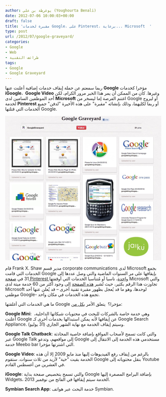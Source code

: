 ```yaml
---
author: يوغرطة بن علي (Youghourta Benali)
date: 2012-07-06 10:00:03+00:00
draft: false
title: 'مقبرة لخدمات Google، على Pinterest، برعاية... Microsoft  '
type: post
url: /2012/07/google-graveyard/
categories:
- Google
- Web
- طرائف التقنية
tags:
- Google
- Google Graveyard
---
```


ربما سمعتم عن حملة إيقاف خدمات إضافية أعلنت عنها **Google** مؤخرا كخدمات **iGoogle**،  **Google Video** وغيرها. كان من الممكن أن يمر هذا الخبر مرور الكرام، لكن أحد الموظفين السامين لدى **Microsoft** اغتنم الفرصة إما ليسخر من Google أو ليروج لخدمة **Pinterest** أو ربما لكليهما، وذلك بإنشائه "مقبرة" على هذه الأخيرة "لدفن" جميع الخدمات التي قتلتها Google.




[![](Google-Graveyard.jpg)
](Google-Graveyard.jpg)




قام Frank X. Shaw مدير قسم corporate communications لدى Microsoft بجمع الخدمات التي قامت Google بإيقافها على مر السنوات الماضية والتي وصل عددها إلى 31 في [صفحة Pinterest واحدة](http://pinterest.com/googlegraveyard/google-graveyard/)، ناسيا أو مُتناسيا الخدمات التي أوقفتها Microsoft والتي تجاوزت هذا الرقم بكثير، حيث تُشير [هذه الصفحة](http://techrights.org/wiki/index.php/Microsoft_-_Dead_Divisions_or_Products) إلى وجود أكثر من 60 خدمة ميتة لدى Microsoft لوحدها، وهو ما قد يُعجل بظهور مقبرة تقنية أخرى – قد يُعلن عنها أحد موظفي Google- تجمع هذه الخدمات في مكان واحد.




ما هي الخدمات التي أغلقتها Google مؤخرا؟  يتعلق الأمر [بكل من](http://googleblog.blogspot.fr/2012/07/spring-cleaning-in-summer.html):




**Google Mini**:  وهي خدمة خاصة بالشركات للبحث في محتويات شبكاتها الداخلية، أعلنت Google عن إيقافها لأنه يمكن استبدالها بخدمات أخرى كـ Google Search Appliance. وسيتم إيقاف الخدمة مع نهاية الشهر الجاري (31 يوليو).




**Google Talk Chatback**: والتي كانت تسمح لأصحاب المواقع بإضافة خاصية المحادثة عبر Google Talk إلى مواقعهم، وتدعو Google مستخدمي هذه الخدمة إلى الانتقال إلى خدمة Meebo bar التي اشترتها مؤخرا.




**Google Video**: بالرغم من إيقاف رفع الفيديوهات إليها منذ مايو 2009 إلا أن هذه الخدمة بقيت "حية" لأزيد من ثلاث سنوات. ستقوم Google بنقل محتوياته إلى Youtube في العشرين من أغسطس القادم.




**iGoogle**: والتي تسمح بتخصيص صفحة بداية Google بإضافة البرامج المصغرة إليها Widgets، الخدمة سيتم إيقافها في الفاتح من نوفمبر 2013.




**Symbian Search App**: خدمة البحث عبر هواتف Symbian.
